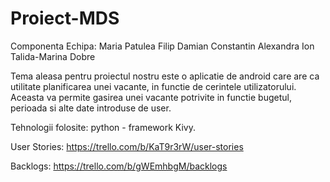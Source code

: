 # Proiect-MDS
Componenta Echipa:
Maria Patulea
Filip Damian Constantin
Alexandra Ion
Talida-Marina Dobre

Tema aleasa pentru proiectul nostru este o aplicatie de android care are ca utilitate planificarea unei vacante, in functie de cerintele utilizatorului. Aceasta va permite gasirea unei vacante potrivite in functie bugetul, perioada si alte date introduse de user.

Tehnologii folosite: python - framework Kivy.

 User Stories: https://trello.com/b/KaT9r3rW/user-stories 
 
 Backlogs: https://trello.com/b/gWEmhbgM/backlogs
